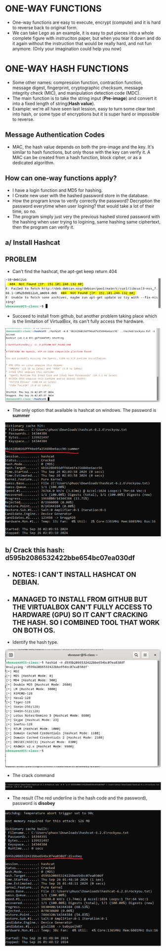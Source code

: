 
# ONE-WAY FUNCTIONS
- One-way functions are easy to execute, encrypt (compute) and it is hard to reverse back to original form.
- We can take Lego as an example, it is easy to put pieces into a whole complete figure with instruciton paper, but when you tear it down and do it again without the instruction that would be really hard, and not fun anymore. (Only your imagination could help you now)
# ONE-WAY HASH FUNCTIONS
- Some other names: compression function, contraction function, message digest, fingerprint, cryptographic checksum, message integrity check (MIC), and manipulation detection code (MDC).
- The main function is to take the string input (**Pre-image**) and convert it into a fixed length of string(**Hash value**).
- Example: we're all have seen last lession, easy to turn some clear text into hash, or some type of encryptions but it is super hard or impossible to reverse.
## Message Authentication Codes
- MAC, the hash value depends on both the pre-image and the key. It's similar to hash functions, but only those with the key can verify it. A MAC can be created from a hash function, block cipher, or as a dedicated algorithm.
## How can one-way functions apply? 
- I have a login function and MD5 for hashing.
- I Create new user with the hashed password store in the database.
- How the program know to verify correctly the password? Decryption the password everytime when user logining? that would take a lot of their time, so no.
- The program simply just very the previous hashed stored password with the hashing when user trying to logining, same hashing same ciphertext, then the program can verify it.

## a/ Install Hashcat
## PROBLEM
- Can't find the hashcat, the apt-get keep return 404

![alt Not Found](image/h6/notfound.PNG)

- Succeed to install from github, but another problem taking place which is the limitation of VirtualBox, its can't fully access the hardware.

![alt Hardware problem](image/h6/hardware-problem.PNG)

- The only option that available is hashcat on windows. The password is **summer**

![alt result cracking password](image/h6/result.PNG)

## b/ Crack this hash: d595b2086532422bbe654bc07ea030df

- ## NOTES: I CAN'T INSTALL HASHCAT ON DEBIAN.
- ## MANAGED TO INSTALL FROM GITHUB BUT THE VIRTUALBOX CAN'T FULLY ACCESS TO HARDWARE (GPU) SO IT CAN'T CRACKING THE HASH. SO I COMBINED TOOL THAT WORK ON BOTH OS.

- Identify the hash type.

![alt identify the hash](image/h6/identify.PNG)

- The crack command 

![alt Command](image/h6/command.PNG)

- The result (The red underline is the hash code and the password), password is **disobey**

![alt Result](image/h6/infomation.PNG)